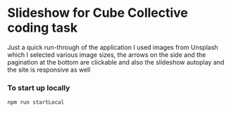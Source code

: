 # Slideshow for Cube Collective coding task

Just a quick run-through of the application I used images from Unsplash which I selected various image sizes, the arrows on the side and the pagination at the bottom are clickable and also the slideshow autoplay and the site is responsive as well

### To start up locally

```jsx
npm run startLocal
```
